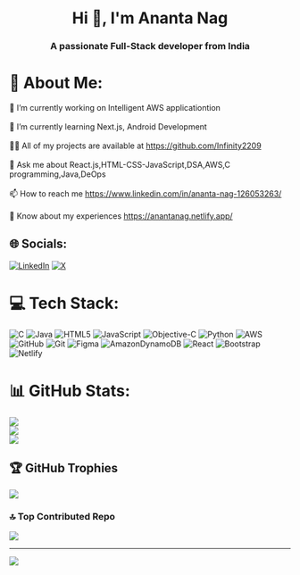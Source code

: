 <h1 align="center">Hi 👋, I'm Ananta Nag</h1>
<h3 align="center">A passionate Full-Stack developer from India</h3>

# 💫 About Me:
🔭 I’m currently working on Intelligent AWS applicationtion<br><br>🌱 I’m currently learning Next.js, Android Development<br><br>👨‍💻 All of my projects are available at https://github.com/Infinity2209<br><br>💬 Ask me about React.js,HTML-CSS-JavaScript,DSA,AWS,C programming,Java,DeOps<br><br>📫 How to reach me https://www.linkedin.com/in/ananta-nag-126053263/<br><br>📄 Know about my experiences https://anantanag.netlify.app/


## 🌐 Socials:
[![LinkedIn](https://img.shields.io/badge/LinkedIn-%230077B5.svg?logo=linkedin&logoColor=white)](https://linkedin.com/in/ananta-nag-126053263) [![X](https://img.shields.io/badge/X-black.svg?logo=X&logoColor=white)](https://x.com/AnantaNag917487) 

# 💻 Tech Stack:
![C](https://img.shields.io/badge/c-%2300599C.svg?style=for-the-badge&logo=c&logoColor=white) ![Java](https://img.shields.io/badge/java-%23ED8B00.svg?style=for-the-badge&logo=openjdk&logoColor=white) ![HTML5](https://img.shields.io/badge/html5-%23E34F26.svg?style=for-the-badge&logo=html5&logoColor=white) ![JavaScript](https://img.shields.io/badge/javascript-%23323330.svg?style=for-the-badge&logo=javascript&logoColor=%23F7DF1E) ![Objective-C](https://img.shields.io/badge/OBJECTIVE--C-%233A95E3.svg?style=for-the-badge&logo=apple&logoColor=white) ![Python](https://img.shields.io/badge/python-3670A0?style=for-the-badge&logo=python&logoColor=ffdd54) ![AWS](https://img.shields.io/badge/AWS-%23FF9900.svg?style=for-the-badge&logo=amazon-aws&logoColor=white) ![GitHub](https://img.shields.io/badge/github-%23121011.svg?style=for-the-badge&logo=github&logoColor=white) ![Git](https://img.shields.io/badge/git-%23F05033.svg?style=for-the-badge&logo=git&logoColor=white) ![Figma](https://img.shields.io/badge/figma-%23F24E1E.svg?style=for-the-badge&logo=figma&logoColor=white) ![AmazonDynamoDB](https://img.shields.io/badge/Amazon%20DynamoDB-4053D6?style=for-the-badge&logo=Amazon%20DynamoDB&logoColor=white) ![React](https://img.shields.io/badge/react-%2320232a.svg?style=for-the-badge&logo=react&logoColor=%2361DAFB) ![Bootstrap](https://img.shields.io/badge/bootstrap-%238511FA.svg?style=for-the-badge&logo=bootstrap&logoColor=white) ![Netlify](https://img.shields.io/badge/netlify-%23000000.svg?style=for-the-badge&logo=netlify&logoColor=#00C7B7)
# 📊 GitHub Stats:
![](https://github-readme-stats.vercel.app/api?username=Infinity2209&theme=dark&hide_border=false&include_all_commits=false&count_private=false)<br/>
![](https://github-readme-streak-stats.herokuapp.com/?user=Infinity2209&theme=dark&hide_border=false)<br/>
![](https://github-readme-stats.vercel.app/api/top-langs/?username=Infinity2209&theme=dark&hide_border=false&include_all_commits=false&count_private=false&layout=compact)

## 🏆 GitHub Trophies
![](https://github-profile-trophy.vercel.app/?username=Infinity2209&theme=radical&no-frame=false&no-bg=true&margin-w=4)

### 🔝 Top Contributed Repo
![](https://github-contributor-stats.vercel.app/api?username=Infinity2209&limit=5&theme=dark&combine_all_yearly_contributions=true)

---
[![](https://visitcount.itsvg.in/api?id=Infinity2209&icon=0&color=0)](https://visitcount.itsvg.in)

<!-- Proudly created with GPRM ( https://gprm.itsvg.in ) -->

